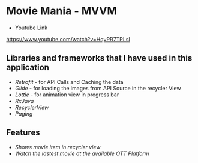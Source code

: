 # Movie Mania - MVVM

- Youtube Link

https://www.youtube.com/watch?v=HqvPR7TPLsI

## Libraries and frameworks that I have used in this application

- *Retrofit* - for API Calls and Caching the data
- *Glide* - for loading the images from API Source in the recycler View
- *Lottie* - for animation view in progress bar
- *RxJava*
- *RecyclerView*
- *Paging*

## Features
- *Shows movie item in recycler view*
- *Watch the lastest movie at the available OTT Platform*
